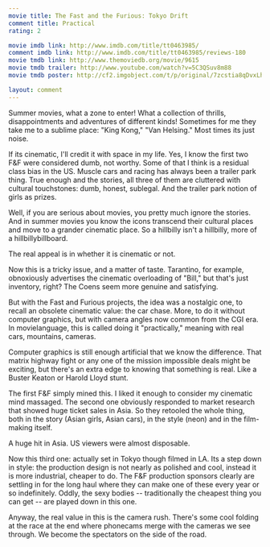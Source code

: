 ```yaml
---
movie title: The Fast and the Furious: Tokyo Drift
comment title: Practical
rating: 2

movie imdb link: http://www.imdb.com/title/tt0463985/
comment imdb link: http://www.imdb.com/title/tt0463985/reviews-180
movie tmdb link: http://www.themoviedb.org/movie/9615
movie tmdb trailer: http://www.youtube.com/watch?v=5C3QSuv8m88
movie tmdb poster: http://cf2.imgobject.com/t/p/original/7zcstia8qDvxLhAQD80uLAlCsL9.jpg

layout: comment
---
```


Summer movies, what a zone to enter! What a collection of thrills, disappointments and adventures of different kinds! Sometimes for me they take me to a sublime place: "King Kong," "Van Helsing." Most times its just noise.

If its cinematic, I'll credit it with space in my life. Yes, I know the first two F&amp;F were considered dumb, not worthy. Some of that I think is a residual class bias in the US. Muscle cars and racing has always been a trailer park thing. True enough and the stories, all three of them are cluttered with cultural touchstones: dumb, honest, sublegal. And the trailer park notion of girls as prizes.

Well, if you are serious about movies, you pretty much ignore the stories. And in summer movies you know the icons transcend their cultural places and move to a grander cinematic place. So a hillbilly isn't a hillbilly, more of a hillbillybillboard. 

The real appeal is in whether it is cinematic or not. 

Now this is a tricky issue, and a matter of taste. Tarantino, for example, obnoxiously advertises the cinematic overloading of "Bill," but that's just inventory, right? The Coens seem more genuine and satisfying. 

But with the Fast and Furious projects, the idea was a nostalgic one, to recall an obsolete cinematic value: the car chase. More, to do it without computer graphics, but with camera angles now common from the CGI era. In movielanguage, this is called doing it "practically," meaning with real cars, mountains, cameras.

Computer graphics is still enough artificial that we know the difference. That matrix highway fight or any one of the mission impossible deals might be exciting, but there's an extra edge to knowing that something is real. Like a Buster Keaton or Harold Lloyd stunt. 

The first F&amp;F simply mined this. I liked it enough to consider my cinematic mind massaged. The second one obviously responded to market research that showed huge ticket sales in Asia. So they retooled the whole thing, both in the story (Asian girls, Asian cars), in the style (neon) and in the film-making itself.

A huge hit in Asia. US viewers were almost disposable.

Now this third one: actually set in Tokyo though filmed in LA. Its a step down in style: the production design is not nearly as polished and cool, instead it is more industrial, cheaper to do. The F&amp;F production sponsors clearly are settling in for the long haul where they can make one of these every year or so indefinitely. Oddly, the sexy bodies -- traditionally the cheapest thing you can get -- are played down in this one.

Anyway, the real value in this is the camera rush. There's some cool folding at the race at the end where phonecams merge with the cameras we see through. We become the spectators on the side of the road.